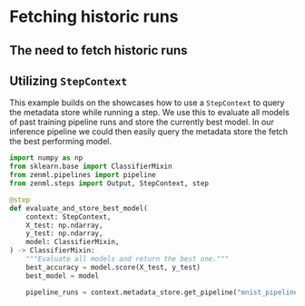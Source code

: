 # Fetching historic runs

## The need to fetch historic runs

## Utilizing `StepContext`

This example builds on the showcases how to use a `StepContext` to query the metadata store while running a step.
We use this to evaluate all models of past training pipeline runs and store the currently best model. 
In our inference pipeline we could then easily query the metadata store the fetch the best performing model.

```python
import numpy as np
from sklearn.base import ClassifierMixin
from zenml.pipelines import pipeline
from zenml.steps import Output, StepContext, step

@step
def evaluate_and_store_best_model(
    context: StepContext,
    X_test: np.ndarray,
    y_test: np.ndarray,
    model: ClassifierMixin,
) -> ClassifierMixin:
    """Evaluate all models and return the best one."""
    best_accuracy = model.score(X_test, y_test)
    best_model = model

    pipeline_runs = context.metadata_store.get_pipeline("mnist_pipeline").runs
```